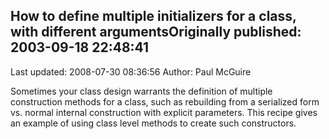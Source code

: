 ## How to define multiple initializers for a class, with different argumentsOriginally published: 2003-09-18 22:48:41 
Last updated: 2008-07-30 08:36:56 
Author: Paul McGuire 
 
Sometimes your class design warrants the definition of multiple construction methods for a class, such as rebuilding from a serialized form vs. normal internal construction with explicit parameters.  This recipe gives an example of using class level methods to create such constructors.